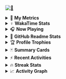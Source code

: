 [![🐙](https://hits.seeyoufarm.com/api/count/incr/badge.svg?url=https%3A%2F%2Fgithub.com%2Fktnkk%2Fhit-counter&count_bg=%23070707&title_bg=%23070707&icon=&icon_color=%23E7E7E7&title=visitors&edge_flat=true)](https://hits.seeyoufarm.com)

<details>
  <summary>🎼 <strong>My Metrics</strong></summary>
  
  <br>
  
 ![🐳](https://github.com/ktnkk/ktnkk/blob/main/github-metrics.svg)
  
  ***
</details>

<details>
  <summary>♀️ <strong>WakaTime Stats</strong></summary>
  
  <br>
  
<!--START_SECTION:waka-->
**🐱 My GitHub Data** 

> 🏆 1,631 Contributions in the Year 2021
 > 
> 📦 1.7 MB Used in GitHub's Storage 
 > 
> 💼 Opted to Hire
 > 
> 📜 9 Public Repositories 
 > 
> 🔑 23 Private Repositories  
 > 
**I'm a Night 🦉** 

```text
🌞 Morning    643 commits    ██████████░░░░░░░░░░░░░░░   39.99% 
🌆 Daytime    99 commits     █░░░░░░░░░░░░░░░░░░░░░░░░   6.16% 
🌃 Evening    395 commits    ██████░░░░░░░░░░░░░░░░░░░   24.56% 
🌙 Night      471 commits    ███████░░░░░░░░░░░░░░░░░░   29.29%

```
📅 **I'm Most Productive on Wednesday** 

```text
Monday       209 commits    ███░░░░░░░░░░░░░░░░░░░░░░   13.0% 
Tuesday      229 commits    ███░░░░░░░░░░░░░░░░░░░░░░   14.24% 
Wednesday    277 commits    ████░░░░░░░░░░░░░░░░░░░░░   17.23% 
Thursday     247 commits    ███░░░░░░░░░░░░░░░░░░░░░░   15.36% 
Friday       256 commits    ████░░░░░░░░░░░░░░░░░░░░░   15.92% 
Saturday     219 commits    ███░░░░░░░░░░░░░░░░░░░░░░   13.62% 
Sunday       171 commits    ██░░░░░░░░░░░░░░░░░░░░░░░   10.63%

```


📊 **This Week I Spent My Time On** 

```text
⌚︎ Time Zone: America/New_York

💬 Programming Languages: 
Other                    65 hrs 38 mins      ████████████████████░░░░░   82.68% 
Markdown                 5 hrs 13 mins       █░░░░░░░░░░░░░░░░░░░░░░░░   6.58% 
JavaScript               4 hrs 30 mins       █░░░░░░░░░░░░░░░░░░░░░░░░   5.68% 
YAML                     1 hr 6 mins         ░░░░░░░░░░░░░░░░░░░░░░░░░   1.4% 
JSON                     1 hr                ░░░░░░░░░░░░░░░░░░░░░░░░░   1.26%

🔥 Editors: 
Browser                  64 hrs 26 mins      ████████████████████░░░░░   81.18% 
IntelliJ                 14 hrs 56 mins      ████░░░░░░░░░░░░░░░░░░░░░   18.82%

💻 Operating System: 
Mac                      79 hrs 23 mins      █████████████████████████   100.0%

```


 Last Updated on 08/10/2021
<!--END_SECTION:waka-->
  
  ***
</details>


<details>
  <summary>🎧 <strong>Now Playing</strong></summary>
  
  <br>
  
 [![🐟](https://spotify-github-profile.vercel.app/api/view?uid=31ybvkrtg6lpzufa4ap3lug3xjfy&cover_image=true&theme=default)](https://open.spotify.com/user/31ybvkrtg6lpzufa4ap3lug3xjfy?si=4d057bb568954fa5)
  
  ***
</details>

<details>
  <summary>🌟 <strong>GitHub Readme Stats</strong></summary>
  
  <br>
  
 <p align="left"> 
  <img alt="🐠" src="https://github-readme-stats.vercel.app/api?username=ktnkk&count_private=true&show_icons=true&theme=dark&include_all_commits=true" />
  <img alt="🐟" src="https://github-readme-stats.vercel.app/api/top-langs/?username=ktnkk&layout=compact&theme=dark&langs_count=10&hide=HTML,CSS,SCSS" />
</p>
  
  ***
</details>

<details>
  <summary>🏆 <strong>Profile Trophies</strong></summary>
  
  <br>
  
  [![🐬](https://github-profile-trophy.vercel.app/?username=ktnkk&rank=SECRET,SSS,SS,S,AAA,AA,A&theme=darkhub&row=1&margin-w=10&no-bg=true)](https://github.com/ryo-ma/github-profile-trophy)
  
  ***
</details>

<details>
  <summary>🃏 <strong>Summary Cards</strong></summary>
  
  <br>
  
  ![🐋](https://github-profile-summary-cards.vercel.app/api/cards/profile-details?username=ktnkk&theme=github_dark)
  ![🦑](https://github-profile-summary-cards.vercel.app/api/cards/repos-per-language?username=ktnkk&theme=github_dark)
  ![🦭](https://github-profile-summary-cards.vercel.app/api/cards/most-commit-language?username=ktnkk&theme=github_dark)
  ![🦀](https://github-profile-summary-cards.vercel.app/api/cards/stats?username=ktnkk&theme=github_dark)
  ![🦈](https://github-profile-summary-cards.vercel.app/api/cards/productive-time?username=ktnkk&theme=github_dark)
  
  ***
</details>

<details>
  <summary>⚡ <strong>Recent Activities</strong></summary>
  
  <br>
  
  <!--START_SECTION:activity-->
1. ❗️ Opened issue [#116](https://github.com/ktnkk/blog/issues/116) in [ktnkk/blog](https://github.com/ktnkk/blog)
2. ❗️ Opened issue [#115](https://github.com/ktnkk/blog/issues/115) in [ktnkk/blog](https://github.com/ktnkk/blog)
3. ❗️ Opened issue [#114](https://github.com/ktnkk/blog/issues/114) in [ktnkk/blog](https://github.com/ktnkk/blog)
4. ❗️ Opened issue [#113](https://github.com/ktnkk/blog/issues/113) in [ktnkk/blog](https://github.com/ktnkk/blog)
5. ❗️ Opened issue [#112](https://github.com/ktnkk/blog/issues/112) in [ktnkk/blog](https://github.com/ktnkk/blog)
6. ❗️ Opened issue [#111](https://github.com/ktnkk/blog/issues/111) in [ktnkk/blog](https://github.com/ktnkk/blog)
7. ❗️ Opened issue [#110](https://github.com/ktnkk/blog/issues/110) in [ktnkk/blog](https://github.com/ktnkk/blog)
8. ❗️ Opened issue [#109](https://github.com/ktnkk/blog/issues/109) in [ktnkk/blog](https://github.com/ktnkk/blog)
9. ❗️ Opened issue [#108](https://github.com/ktnkk/blog/issues/108) in [ktnkk/blog](https://github.com/ktnkk/blog)
10. ❗️ Opened issue [#107](https://github.com/ktnkk/blog/issues/107) in [ktnkk/blog](https://github.com/ktnkk/blog)
<!--END_SECTION:activity-->
  
***
</details>

<details>
  <summary>🔥 <strong>Streak Stats</strong></summary>
  
  <br>
  
  [![🐠](http://github-readme-streak-stats.herokuapp.com?user=ktnkk&theme=dark)](https://git.io/streak-stats)
  
  ***
</details>

<details>
  <summary>📈 <strong>Activity Graph</strong></summary>
  
  <br>
  
  [![🐡](https://activity-graph.herokuapp.com/graph?username=ktnkk&theme=xcode)](https://github.com/ashutosh00710/github-readme-activity-graph)
  
  ***
</details>
